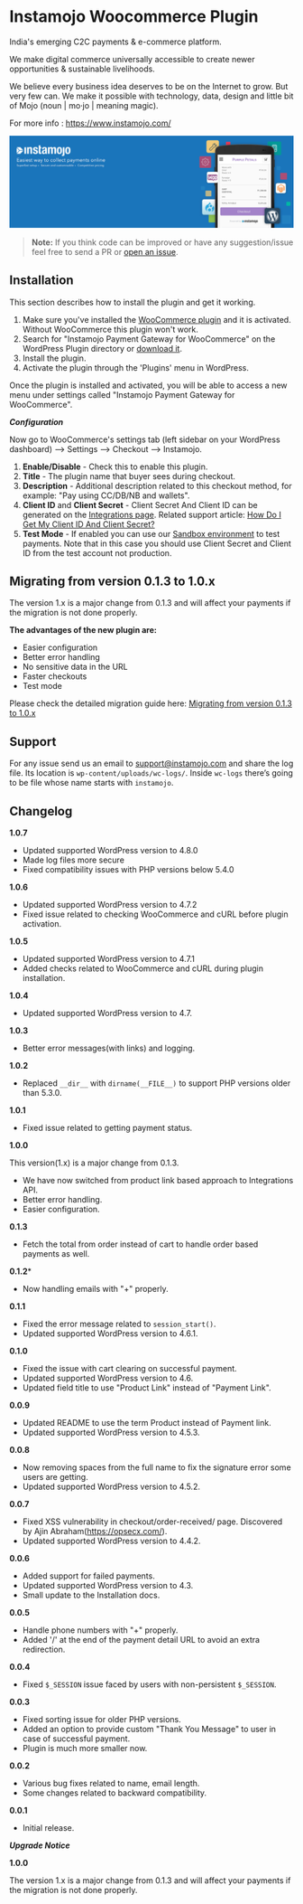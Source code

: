 **Instamojo Woocommerce Plugin**
===================

India's emerging C2C payments & e-commerce platform.

We make digital commerce universally accessible to create newer opportunities & sustainable livelihoods.

We believe every business idea deserves to be on the Internet to grow. But very few can. We make it possible with technology, data, design and little bit of Mojo (​noun | mo·jo | meaning magic​).

For more info : https://www.instamojo.com/

![enter image description here](https://raw.githubusercontent.com/Instamojo/Woo-Instamojo/master/assets/banner-1880x609.jpg)

>**Note:** If you think code can be improved or have any suggestion/issue feel free to send a PR or [open an issue](https://github.com/Instamojo/Woo-Instamojo/issues).


Installation
------------

This section describes how to install the plugin and get it working.

1. Make sure you've installed the [WooCommerce plugin](https://wordpress.org/plugins/woocommerce/) and it is activated. Without WooCommerce this plugin won't work.
2. Search for "Instamojo Payment Gateway for WooCommerce" on the WordPress Plugin directory or [download it](https://downloads.wordpress.org/plugin/woo-instamojo.zip).
3. Install the plugin.
4. Activate the plugin through the 'Plugins' menu in WordPress.

Once the plugin is installed and activated, you will be able to access a new menu under settings called "Instamojo Payment Gateway for WooCommerce".

***Configuration***

Now go to WooCommerce's settings tab (left sidebar on your WordPress dashboard) --> Settings --> Checkout --> Instamojo.

1. **Enable/Disable** - Check this to enable this plugin.
2. **Title** - The plugin name that buyer sees during checkout.
3. **Description** - Additional description related to this checkout method, for example: "Pay using CC/DB/NB and wallets".
4. **Client ID** and **Client Secret** - Client Secret And Client ID can be generated on the [Integrations page](https://www.instamojo.com/integrations/). Related support article: [How Do I Get My Client ID And Client Secret?](https://support.instamojo.com/hc/en-us/articles/212214265-How-do-I-get-my-Client-ID-and-Client-Secret-)
5. **Test Mode** - If enabled you can use our [Sandbox environment](https://support.instamojo.com/hc/en-us/articles/208485675-Test-or-Sandbox-Account) to test payments. Note that in this case you should use Client Secret and Client ID from the test account not production.

Migrating from version 0.1.3 to 1.0.x
-------------------------------------

The version 1.x is a major change from 0.1.3 and will affect your payments if the migration is not done properly. 

**The advantages of the new plugin are:**

  - Easier configuration
  - Better error handling
  - No sensitive data in the URL
  - Faster checkouts
  - Test mode

Please check the detailed migration guide here: [Migrating from version 0.1.3 to 1.0.x](https://github.com/Instamojo/Woo-Instamojo/blob/master/MIGRATION.md)

Support
-------

For any issue send us an email to support@instamojo.com and share the log file. Its location is `wp-content/uploads/wc-logs/`.
Inside `wc-logs` there’s going to be file whose name starts with `instamojo`.

Changelog
---------

**1.0.7**

* Updated supported WordPress version to 4.8.0
* Made log files more secure 
* Fixed compatibility issues with PHP versions below 5.4.0

**1.0.6**

* Updated supported WordPress version to 4.7.2
* Fixed issue related to checking WooCommerce and cURL before plugin activation.

**1.0.5**

* Updated supported WordPress version to 4.7.1
* Added checks related to WooCommerce and cURL during plugin installation.

**1.0.4**

* Updated supported WordPress version to 4.7.

**1.0.3**

* Better error messages(with links) and logging. 

**1.0.2**

* Replaced `__dir__` with `dirname(__FILE__)` to support PHP versions older than 5.3.0.

**1.0.1**

* Fixed issue related to getting payment status.

**1.0.0** 

This version(1.x) is a major change from 0.1.3.
* We have now switched from product link based approach to Integrations API.
* Better error handling.
* Easier configuration.

**0.1.3**

* Fetch the total from order instead of cart to handle order based payments as well.

**0.1.2***

* Now handling emails with "+" properly.

**0.1.1**

* Fixed the error message related to `session_start()`.
* Updated supported WordPress version to 4.6.1.

**0.1.0**

* Fixed the issue with cart clearing on successful payment.
* Updated supported WordPress version to 4.6.
* Updated field title to use "Product Link" instead of "Payment Link".

**0.0.9**

* Updated README to use the term Product instead of Payment link.
* Updated supported WordPress version to 4.5.3.

**0.0.8**

* Now removing spaces from the full name to fix the signature error some users are getting.
* Updated supported WordPress version to 4.5.2.

**0.0.7**

* Fixed XSS vulnerability in checkout/order-received/ page. Discovered by Ajin Abraham(https://opsecx.com/).
* Updated supported WordPress version to 4.4.2.

**0.0.6**

* Added support for failed payments.
* Updated supported WordPress version to 4.3.
* Small update to the Installation docs.

**0.0.5** 

* Handle phone numbers with "+" properly.
* Added '/' at the end of the payment detail URL to avoid an extra redirection.

**0.0.4**
* Fixed `$_SESSION` issue faced by users with non-persistent `$_SESSION`.

**0.0.3**
* Fixed sorting issue for older PHP versions.
* Added an option to provide custom "Thank You Message" to user in case of successful payment.
* Plugin is much more smaller now.

**0.0.2**
* Various bug fixes related to name, email length.
* Some changes related to backward compatibility.

**0.0.1**
* Initial release.

***Upgrade Notice***

**1.0.0**

The version 1.x is a major change from 0.1.3 and will affect your payments if the migration is not done properly. 
